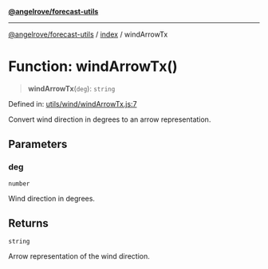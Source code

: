 [**@angelrove/forecast-utils**](../../README.md)

***

[@angelrove/forecast-utils](../../README.md) / [index](../README.md) / windArrowTx

# Function: windArrowTx()

> **windArrowTx**(`deg`): `string`

Defined in: [utils/wind/windArrowTx.js:7](https://github.com/angelrove/forecast-utils/blob/83a8f801e2d1ac86a424edae3898b39209a4d5b5/src/utils/wind/windArrowTx.js#L7)

Convert wind direction in degrees to an arrow representation.

## Parameters

### deg

`number`

Wind direction in degrees.

## Returns

`string`

Arrow representation of the wind direction.

